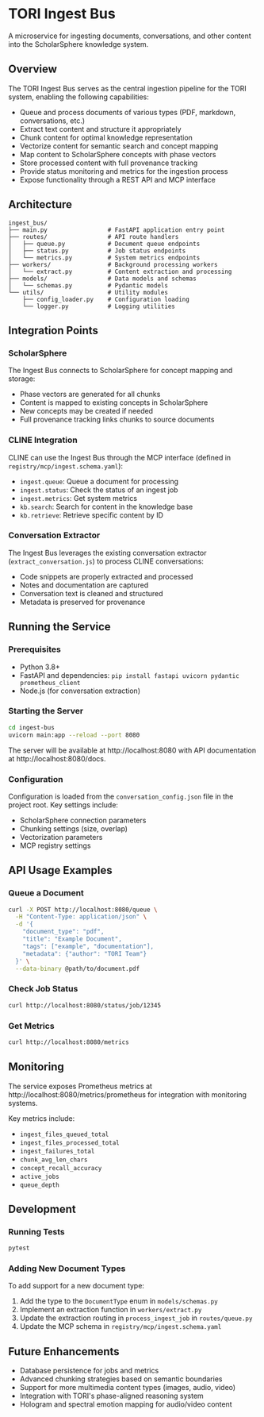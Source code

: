 # TORI Ingest Bus

A microservice for ingesting documents, conversations, and other content into the ScholarSphere knowledge system.

## Overview

The TORI Ingest Bus serves as the central ingestion pipeline for the TORI system, enabling the following capabilities:

- Queue and process documents of various types (PDF, markdown, conversations, etc.)
- Extract text content and structure it appropriately
- Chunk content for optimal knowledge representation
- Vectorize content for semantic search and concept mapping
- Map content to ScholarSphere concepts with phase vectors
- Store processed content with full provenance tracking
- Provide status monitoring and metrics for the ingestion process
- Expose functionality through a REST API and MCP interface

## Architecture

```
ingest_bus/
├── main.py                 # FastAPI application entry point
├── routes/                 # API route handlers
│   ├── queue.py            # Document queue endpoints
│   ├── status.py           # Job status endpoints
│   └── metrics.py          # System metrics endpoints
├── workers/                # Background processing workers
│   └── extract.py          # Content extraction and processing
├── models/                 # Data models and schemas
│   └── schemas.py          # Pydantic models
└── utils/                  # Utility modules
    ├── config_loader.py    # Configuration loading
    └── logger.py           # Logging utilities
```

## Integration Points

### ScholarSphere

The Ingest Bus connects to ScholarSphere for concept mapping and storage:

- Phase vectors are generated for all chunks
- Content is mapped to existing concepts in ScholarSphere
- New concepts may be created if needed
- Full provenance tracking links chunks to source documents

### CLINE Integration

CLINE can use the Ingest Bus through the MCP interface (defined in `registry/mcp/ingest.schema.yaml`):

- `ingest.queue`: Queue a document for processing
- `ingest.status`: Check the status of an ingest job
- `ingest.metrics`: Get system metrics
- `kb.search`: Search for content in the knowledge base
- `kb.retrieve`: Retrieve specific content by ID

### Conversation Extractor

The Ingest Bus leverages the existing conversation extractor (`extract_conversation.js`) to process CLINE conversations:

- Code snippets are properly extracted and processed
- Notes and documentation are captured
- Conversation text is cleaned and structured
- Metadata is preserved for provenance

## Running the Service

### Prerequisites

- Python 3.8+
- FastAPI and dependencies: `pip install fastapi uvicorn pydantic prometheus_client`
- Node.js (for conversation extraction)

### Starting the Server

```bash
cd ingest-bus
uvicorn main:app --reload --port 8080
```

The server will be available at http://localhost:8080 with API documentation at http://localhost:8080/docs.

### Configuration

Configuration is loaded from the `conversation_config.json` file in the project root. Key settings include:

- ScholarSphere connection parameters
- Chunking settings (size, overlap)
- Vectorization parameters
- MCP registry settings

## API Usage Examples

### Queue a Document

```bash
curl -X POST http://localhost:8080/queue \
  -H "Content-Type: application/json" \
  -d '{
    "document_type": "pdf",
    "title": "Example Document",
    "tags": ["example", "documentation"],
    "metadata": {"author": "TORI Team"}
  }' \
  --data-binary @path/to/document.pdf
```

### Check Job Status

```bash
curl http://localhost:8080/status/job/12345
```

### Get Metrics

```bash
curl http://localhost:8080/metrics
```

## Monitoring

The service exposes Prometheus metrics at http://localhost:8080/metrics/prometheus for integration with monitoring systems.

Key metrics include:

- `ingest_files_queued_total`
- `ingest_files_processed_total`
- `ingest_failures_total`
- `chunk_avg_len_chars`
- `concept_recall_accuracy`
- `active_jobs`
- `queue_depth`

## Development

### Running Tests

```bash
pytest
```

### Adding New Document Types

To add support for a new document type:

1. Add the type to the `DocumentType` enum in `models/schemas.py`
2. Implement an extraction function in `workers/extract.py`
3. Update the extraction routing in `process_ingest_job` in `routes/queue.py`
4. Update the MCP schema in `registry/mcp/ingest.schema.yaml`

## Future Enhancements

- Database persistence for jobs and metrics
- Advanced chunking strategies based on semantic boundaries
- Support for more multimedia content types (images, audio, video)
- Integration with TORI's phase-aligned reasoning system
- Hologram and spectral emotion mapping for audio/video content
